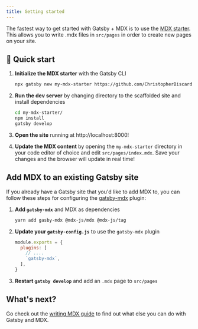 ```yaml
---
title: Getting started
---
```


The fastest way to get started with Gatsby + MDX is to use the [MDX
starter](https://github.com/ChristopherBiscardi/gatsby-starter-mdx-basic). This
allows you to write .mdx files in `src/pages` in order to create new pages on
your site.

## 🚀 Quick start

1. **Initialize the MDX starter** with the Gatsby CLI

   ```sh
   npx gatsby new my-mdx-starter https://github.com/ChristopherBiscardi/gatsby-starter-mdx-basic
   ```

1. **Run the dev server** by changing directory to the scaffolded site and install dependencies

   ```sh
   cd my-mdx-starter/
   npm install
   gatsby develop
   ```

1. **Open the site** running at http://localhost:8000!

1. **Update the MDX content** by opening the `my-mdx-starter` directory
   in your code editor of choice and edit `src/pages/index.mdx`.
   Save your changes and the browser will update in real time!

## Add MDX to an existing Gatsby site

If you already have a Gatsby site that you'd like to add MDX to, you
can follow these steps for configuring the [gatsby-mdx](/packages/gatsby-mdx/) plugin:

1. **Add `gatsby-mdx`** and MDX as dependencies

   ```sh
   yarn add gasby-mdx @mdx-js/mdx @mdx-js/tag
   ```

1. **Update your `gatsby-config.js`** to use the `gatsby-mdx` plugin

   ```js
   module.exports = {
     plugins: [
       // ....
       `gatsby-mdx`,
     ],
   }
   ```

1. **Restart `gatsby develop`** and add an `.mdx` page to `src/pages`

## What's next?

Go check out the [writing MDX guide](/docs/mdx/writing-pages) to find out what else you can do
with Gatsby and MDX.
